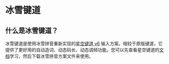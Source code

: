 # 冰雪键道

## 什么是冰雪键道？

冰雪键道是使用冰雪拼音重新实现的[星空键道 v6](https://xkinput.github.io) 输入方案。相较于原版键道，它提供了更好用的自动造词、动态码长、动态调频功能。您可以先查看星空键道的[文档](http://pingshunhuangalex.gitbook.io)学习，然后下载冰雪拼音方案文件来使用。
